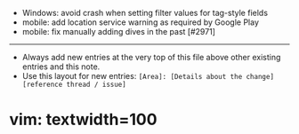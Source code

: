 - Windows: avoid crash when setting filter values for tag-style fields
- mobile: add location service warning as required by Google Play
- mobile: fix manually adding dives in the past [#2971]

---
* Always add new entries at the very top of this file above other existing entries and this note.
* Use this layout for new entries: `[Area]: [Details about the change] [reference thread / issue]`
# vim: textwidth=100

